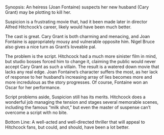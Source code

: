 Synopsis: An heiress (Joan Fontaine) suspects her new husband (Cary Grant) may be plotting to kill her.

Suspicion is a frustrating movie that, had it been made later in director Alfred Hitchcock’s career, likely would have been much better.

The cast is great.  Cary Grant is both charming and menacing, and Joan Fontaine is appropriately mousy and vulnerable opposite him.  Nigel Bruce also gives a nice turn as Grant’s loveable pal.

The problem is the script.  Hitchcock had a much more sinister film in mind, but studio bosses forced him to change it, claiming the public would never accept Cary Grant as such a villain.  The result is a watered down movie that lacks any real edge.  Joan Fontaine’s character suffers the most, as her lack of response to her husband’s increasing array of lies becomes more and more incredulous as the story progresses.  Of course, Fontaine won an Oscar for her performance.

Script problems aside, Suspicion still has its merits.  Hitchcock does a wonderful job managing the tension and stages several memorable scenes, including the famous “milk shot,” but even the master of suspense can’t overcome a script with no bite.
 
Bottom Line: A well-acted and well-directed thriller that will appeal to Hitchcock fans, but could, and should, have been a lot better.